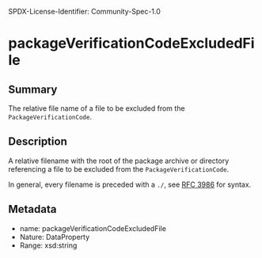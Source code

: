SPDX-License-Identifier: Community-Spec-1.0

# packageVerificationCodeExcludedFile

## Summary

The relative file name of a file to be excluded from the `PackageVerificationCode`.

## Description

A relative filename with the root of the package archive or directory referencing a file to be excluded from the `PackageVerificationCode`.

In general, every filename is preceded with a `./`, see [RFC 3986](https://www.ietf.org/rfc/rfc3986.txt) for syntax.

## Metadata

- name: packageVerificationCodeExcludedFile
- Nature: DataProperty
- Range: xsd:string

